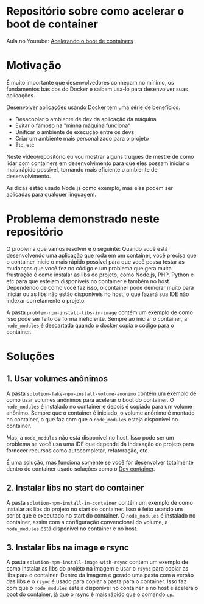 # Repositório sobre como acelerar o boot de container

Aula no Youtube: [Acelerando o boot de containers](https://www.youtube.com/watch?v=3vD6CJ3rj2g)

# Motivação

É muito importante que desenvolvedores conheçam no mínimo, os fundamentos básicos do Docker e saibam usa-lo para desenvolver suas aplicações.

Desenvolver aplicações usando Docker tem uma série de benefícios:

- Desacoplar o ambiente de dev da aplicação da máquina
- Evitar o famoso na "minha máquina funciona"
- Unificar o ambiente de execução entre os devs
- Criar um ambiente mais personalizado para o projeto
- Etc, etc

Neste vídeo/repositório eu vou mostrar alguns truques de mestre de como lidar com containers em desenvolvimento para que eles possam iniciar o mais rápido possível, tornando mais eficiente o ambiente de desenvolvimento.

As dicas estão usado Node.js como exemplo, mas elas podem ser aplicadas para qualquer linguagem.

# Problema demonstrado neste repositório

O problema que vamos resolver é o seguinte: Quando você está desenvolvendo uma aplicação que roda em um container, você precisa que o container inicie o mais rápido possível para que você possa testar as mudanças que você fez no código e um problema que gera muita frustração é como 
instalar as libs do projeto, como Node.js, PHP, Python e etc para que estejam disponíveis no container e também no host. Dependendo de como você faz isso, o container pode demorar muito para iniciar ou as libs não estão disponíveis no host, o que fazerá sua IDE não indexar corretamente o projeto.

A pasta `problem-npm-install-libs-in-image` contém um exemplo de como isso pode ser feito de forma ineficiente. Sempre ao iniciar o container, a `node_modules` é descartada quando o docker copia o código para o container.

# Soluções

## 1. Usar volumes anônimos	

A pasta `solution-fake-npm-install-volume-anonimo` contém um exemplo de como usar volumes anônimos para acelerar o boot do container. O `node_modules` é instalado no container e depois é copiado para um volume anônimo. Sempre que o container é iniciado, o volume anônimo é montado no container, o que faz com que o `node_modules` esteja disponível no container.

Mas, a `node_modules` não está disponível no host. Isso pode ser um problema se você usa uma IDE que depende da indexação do projeto para fornecer recursos como autocompletar, refatoração, etc.

É uma solução, mas funciona somente se você for desenvolver totalmente dentro do container usado soluções como o [Dev container](https://code.visualstudio.com/docs/devcontainers/containers).

## 2. Instalar libs no start do container

A pasta `solution-npm-install-in-container` contém um exemplo de como instalar as libs do projeto no start do container. Isso é feito usando um script que é executado no start do container. O `node_modules` é instalado no container, assim com a configuração convencional do volume, a `node_modules` está disponível no container e no host.

## 3. Instalar libs na image e rsync

A pasta `solution-npm-install-image-with-rsync` contém um exemplo de como instalar as libs do projeto na imagem e usar o `rsync` para copiar as libs para o container. Dentro da imagem é gerado uma pasta com a versão das libs e o `rsync` é usado para copiar a pasta para o container. Isso faz com que o `node_modules` esteja disponível no container e no host e acelera o boot do container, já que o rsync é mais rápido que o comando `cp`.

